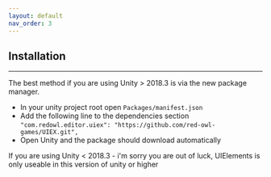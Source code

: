 ```yaml
---
layout: default
nav_order: 3
---
```


## Installation
---

The best method if you are using Unity > 2018.3 is via the new package manager.

* In your unity project root open `Packages/manifest.json`
* Add the following line to the dependencies section `"com.redowl.editor.uiex": "https://github.com/red-owl-games/UIEX.git",`
* Open Unity and the package should download automatically

If you are using Unity < 2018.3 - i'm sorry you are out of luck, UIElements is only useable in this version of unity or higher
